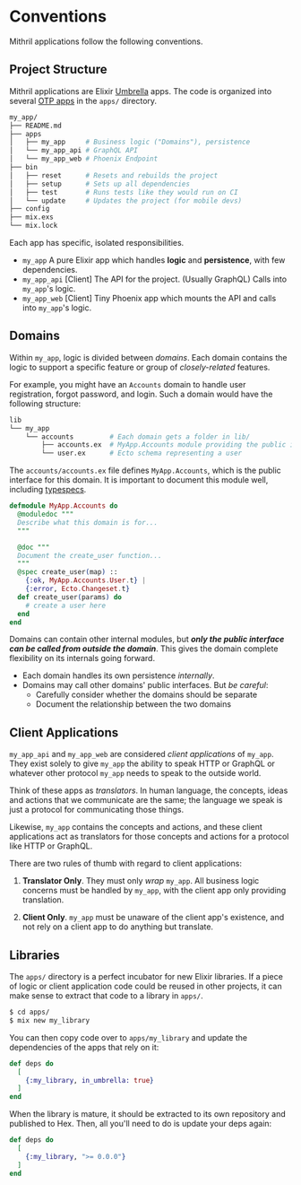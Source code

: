 # Conventions

Mithril applications follow the following conventions.

## Project Structure

Mithril applications are Elixir [Umbrella](https://elixir-lang.org/getting-started/mix-otp/dependencies-and-umbrella-apps.html#umbrella-projects)
apps. The code is organized into several [OTP apps](https://elixir-lang.org/getting-started/mix-otp/supervisor-and-application.html#understanding-applications)
in the `apps/` directory.


```bash
my_app/
├── README.md
├── apps
│   ├── my_app     # Business logic ("Domains"), persistence
│   └── my_app_api # GraphQL API
│   └── my_app_web # Phoenix Endpoint
├── bin
│   ├── reset      # Resets and rebuilds the project
│   ├── setup      # Sets up all dependencies
│   ├── test       # Runs tests like they would run on CI
│   └── update     # Updates the project (for mobile devs)
├── config
├── mix.exs
└── mix.lock
```

Each app has specific, isolated responsibilities.

- `my_app` A pure Elixir app which handles **logic** and **persistence**, with 
  few dependencies.
- `my_app_api` [Client] The API for the project. (Usually GraphQL) Calls into 
  `my_app`'s logic.
- `my_app_web` [Client] Tiny Phoenix app which mounts the API and calls into 
  `my_app`'s logic.

## Domains

Within `my_app`, logic is divided between _domains_. Each domain contains the 
logic to support a specific feature or group of _closely-related_ features.

For example, you might have an `Accounts` domain to handle user registration,
forgot password, and login. Such a domain would have the following structure:

```bash
lib
└── my_app
    └── accounts         # Each domain gets a folder in lib/
        ├── accounts.ex  # MyApp.Accounts module providing the public interface
        └── user.ex      # Ecto schema representing a user
```

The `accounts/accounts.ex` file defines `MyApp.Accounts`, which is the public
interface for this domain. It is important to document this module well, 
including [typespecs](https://elixir-lang.org/getting-started/typespecs-and-behaviours.html).

```elixir
defmodule MyApp.Accounts do
  @moduledoc """
  Describe what this domain is for...
  """

  @doc """
  Document the create_user function...
  """
  @spec create_user(map) :: 
    {:ok, MyApp.Accounts.User.t} | 
    {:error, Ecto.Changeset.t}
  def create_user(params) do
    # create a user here
  end
end
```

Domains can contain other internal modules, but _**only the public interface can
be called from outside the domain**_. This gives the domain complete flexibility
on its internals going forward.

- Each domain handles its own persistence _internally_.
- Domains may call other domains' public interfaces. But _be careful_:
  - Carefully consider whether the domains should be separate
  - Document the relationship between the two domains

## Client Applications

`my_app_api` and `my_app_web` are considered _client applications_ of `my_app`.
They exist solely to give `my_app` the ability to speak HTTP or GraphQL or
whatever other protocol `my_app` needs to speak to the outside world.

Think of these apps as _translators_. In human language, the concepts, 
ideas and actions that we communicate are the same; the language we speak is just
a protocol for communicating those things.

Likewise, `my_app` contains the concepts and actions, and these client 
applications act as translators for those concepts and actions for a protocol
like HTTP or GraphQL.

There are two rules of thumb with regard to client applications:

1. **Translator Only**. They must only _wrap_ `my_app`. All business logic concerns
   must be handled by `my_app`, with the client app only providing translation.

2. **Client Only**. `my_app` must be unaware of the client app's existence, and not
   rely on a client app to do anything but translate.

## Libraries

The `apps/` directory is a perfect incubator for new Elixir libraries. If a piece
of logic or client application code could be reused in other projects, it can make
sense to extract that code to a library in `apps/`.

```bash
$ cd apps/
$ mix new my_library
```

You can then copy code over to `apps/my_library` and update the dependencies of the
apps that rely on it:

```elixir
def deps do
  [
    {:my_library, in_umbrella: true}
  ]
end
```

When the library is mature, it should be extracted to its own repository and published
to Hex. Then, all you'll need to do is update your deps again:

```elixir
def deps do
  [
    {:my_library, ">= 0.0.0"}
  ]
end
```